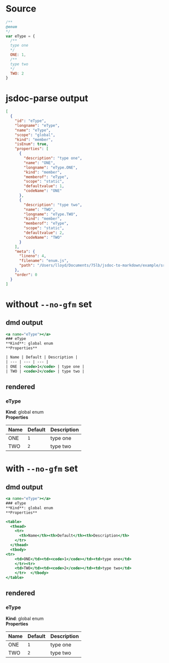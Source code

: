 # Source
```js
/**
@enum
*/
var eType = {
  /**
  type one
  */
  ONE: 1,
  /**
  type two
  */
  TWO: 2
}

```

# jsdoc-parse output
```json
[
  {
    "id": "eType",
    "longname": "eType",
    "name": "eType",
    "scope": "global",
    "kind": "member",
    "isEnum": true,
    "properties": [
      {
        "description": "type one",
        "name": "ONE",
        "longname": "eType.ONE",
        "kind": "member",
        "memberof": "eType",
        "scope": "static",
        "defaultvalue": 1,
        "codeName": "ONE"
      },
      {
        "description": "type two",
        "name": "TWO",
        "longname": "eType.TWO",
        "kind": "member",
        "memberof": "eType",
        "scope": "static",
        "defaultvalue": 2,
        "codeName": "TWO"
      }
    ],
    "meta": {
      "lineno": 4,
      "filename": "enum.js",
      "path": "/Users/lloyd/Documents/75lb/jsdoc-to-markdown/example/src"
    },
    "order": 0
  }
]
```

# without `--no-gfm` set

## dmd output
```hbs
<a name="eType"></a>
### eType
**Kind**: global enum  
**Properties**

| Name | Default | Description |
| --- | --- | --- |
| ONE | <code>1</code> | type one |
| TWO | <code>2</code> | type two |


```

## rendered
<a name="eType"></a>
### eType
**Kind**: global enum  
**Properties**

| Name | Default | Description |
| --- | --- | --- |
| ONE | <code>1</code> | type one |
| TWO | <code>2</code> | type two |




# with `--no-gfm` set
## dmd output
```hbs
<a name="eType"></a>
### eType
**Kind**: global enum  
**Properties**

<table>
  <thead>
    <tr>
      <th>Name</th><th>Default</th><th>Description</th>
    </tr>
  </thead>
  <tbody>
<tr>
    <td>ONE</td><td><code>1</code></td><td>type one</td>
    </tr><tr>
    <td>TWO</td><td><code>2</code></td><td>type two</td>
    </tr>  </tbody>
</table>


```

## rendered
<a name="eType"></a>
### eType
**Kind**: global enum  
**Properties**

<table>
  <thead>
    <tr>
      <th>Name</th><th>Default</th><th>Description</th>
    </tr>
  </thead>
  <tbody>
<tr>
    <td>ONE</td><td><code>1</code></td><td>type one</td>
    </tr><tr>
    <td>TWO</td><td><code>2</code></td><td>type two</td>
    </tr>  </tbody>
</table>


